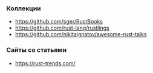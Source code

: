 
### Коллекции

- https://github.com/sger/RustBooks
- https://github.com/rust-lang/rustlings
- https://github.com/nikitaignatov/awesome-rust-talks

### Сайты со статьями

- https://rust-trends.com/
